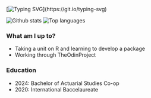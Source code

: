 [![Typing SVG](https://readme-typing-svg.herokuapp.com?font=Roboto&color=000000&multiline=true&width=700&height=60&lines=Hi!!;My+name+is+Tasha%2C+I'm+an+Actuarial+Science+undergrad+student.)](https://git.io/typing-svg)

![Github stats](https://github-readme-stats.vercel.app/api?username=tasharx)
![Top languages](https://github-readme-stats.vercel.app/api/top-langs/?username=tasharx&hide=html,jupyter%20notebook,JavaScript,SCSS,Less&layout=compact&langs_count=10)

### What am I up to? 

- Taking a unit on R and learning to develop a package
- Working through TheOdinProject

### Education

- 2024: Bachelor of Actuarial Studies Co-op
- 2020: International Baccelaureate

<!--
**tasharx/tasharx** is a ✨ _special_ ✨ repository because its `README.md` (this file) appears on your GitHub profile.

Here are some ideas to get you started:

- 🔭 I’m currently working on ...
- 🌱 I’m currently learning ...
- 👯 I’m looking to collaborate on ...
- 🤔 I’m looking for help with ...
- 💬 Ask me about ...
- 📫 How to reach me: ...
- 😄 Pronouns: ...
- ⚡ Fun fact: ...
-->
